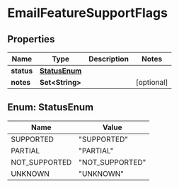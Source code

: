 

# EmailFeatureSupportFlags


## Properties

| Name | Type | Description | Notes |
|------------ | ------------- | ------------- | -------------|
|**status** | [**StatusEnum**](#StatusEnum) |  |  |
|**notes** | **Set&lt;String&gt;** |  |  [optional] |



## Enum: StatusEnum

| Name | Value |
|---- | -----|
| SUPPORTED | &quot;SUPPORTED&quot; |
| PARTIAL | &quot;PARTIAL&quot; |
| NOT_SUPPORTED | &quot;NOT_SUPPORTED&quot; |
| UNKNOWN | &quot;UNKNOWN&quot; |



